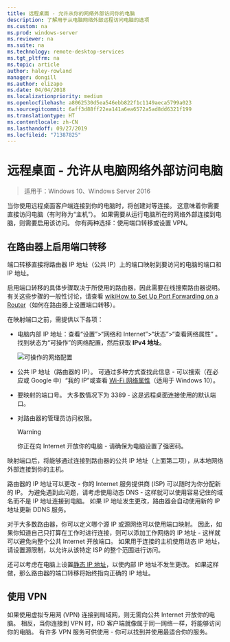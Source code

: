 ```yaml
---
title: 远程桌面 - 允许从你的网络外部访问你的电脑
description: 了解用于从电脑网络外部远程访问电脑的选项
ms.custom: na
ms.prod: windows-server
ms.reviewer: na
ms.suite: na
ms.technology: remote-desktop-services
ms.tgt_pltfrm: na
ms.topic: article
author: haley-rowland
manager: dongill
ms.author: elizapo
ms.date: 04/04/2018
ms.localizationpriority: medium
ms.openlocfilehash: a8062530d5ea546ebb822f1c1149aeca5799a023
ms.sourcegitcommit: 6aff3d88ff22ea141a6ea6572a5ad8dd6321f199
ms.translationtype: HT
ms.contentlocale: zh-CN
ms.lasthandoff: 09/27/2019
ms.locfileid: "71387825"
---
```

# <a name="remote-desktop---allow-access-to-your-pc-from-outside-your-pcs-network"></a>远程桌面 - 允许从电脑网络外部访问电脑

>适用于：Windows 10、Windows Server 2016

当你使用远程桌面客户端连接到你的电脑时，将创建对等连接。 这意味着你需要直接访问电脑（有时称为“主机”）。 如果需要从运行电脑所在的网络外部连接到电脑，则需要启用该访问。 你有两种选择：使用端口转移或设置 VPN。

## <a name="enable-port-forwarding-on-your-router"></a>在路由器上启用端口转移

端口转移直接将路由器 IP 地址（公共 IP）上的端口映射到要访问的电脑的端口和 IP 地址。 

启用端口转移的具体步骤取决于所使用的路由器，因此需要在线搜索路由器说明。 有关这些步骤的一般性讨论，请查看 [wikiHow to Set Up Port Forwarding on a Router](https://www.wikihow.com/Set-Up-Port-Forwarding-on-a-Router)（如何在路由器上设置端口转移）。

在映射端口之前，需提供以下各项：

- 电脑内部 IP 地址：查看“设置”>“网络和 Internet”>“状态”>“查看网络属性”  。 找到状态为“可操作”的网络配置，然后获取 **IPv4 地址**。

   ![可操作的网络配置](../media/rdclient-operational-network.png)

- 公共 IP 地址（路由器的 IP）。 可通过多种方式查找此信息 - 可以搜索（在必应或 Google 中）“我的 IP”或查看 [Wi-Fi 网络属性](https://binged.it/2Gwob34)（适用于 Windows 10）。
- 要映射的端口号。 大多数情况下为 3389 - 这是远程桌面连接使用的默认端口。
- 对路由器的管理员访问权限。  

   >[!WARNING]
   > 你正在向 Internet 开放你的电脑 - 请确保为电脑设置了强密码。

映射端口后，将能够通过连接到路由器的公共 IP 地址（上面第二项），从本地网络外部连接到你的主机。

路由器的 IP 地址可以更改 - 你的 Internet 服务提供商 (ISP) 可以随时为你分配新的 IP。 为避免遇到此问题，请考虑使用动态 DNS - 这样就可以使用容易记住的域名而不是 IP 地址连接到电脑。 如果 IP 地址发生更改，路由器会自动使用新的 IP 地址更新 DDNS 服务。

对于大多数路由器，你可以定义哪个源 IP 或源网络可以使用端口映射。 因此，如果你知道自己只打算在工作时进行连接，则可以添加工作网络的 IP 地址 - 这样就可以避免向整个公共 Internet 开放端口。 如果用于连接的主机使用动态 IP 地址，请设置源限制，以允许从该特定 ISP 的整个范围进行访问。

还可以考虑在电脑上设置[静态 IP 地址](/windows-hardware/customize/mobile/mcsf/enable-static-ip)，以使内部 IP 地址不发生更改。 如果这样做，那么路由器的端口转移将始终指向正确的 IP 地址。


## <a name="use-a-vpn"></a>使用 VPN

如果使用虚拟专用网 (VPN) 连接到局域网，则无需向公共 Internet 开放你的电脑。 相反，当你连接到 VPN 时，RD 客户端就像属于同一网络一样，将能够访问你的电脑。 有许多 VPN 服务可供使用 - 你可以找到并使用最适合你的服务。